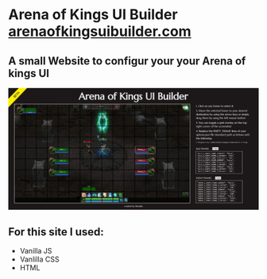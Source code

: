 # Arena of Kings UI Builder [arenaofkingsuibuilder.com](https://www.arenaofkingsuibuilder.com/)

## A small Website to configur your your Arena of kings UI

![Picture of the site arenaofkingsuibuilder.com](./doc/arenaofkingsuibuilder.webp)

## For this site I used:

- Vanilla JS
- Vanlilla CSS
- HTML
